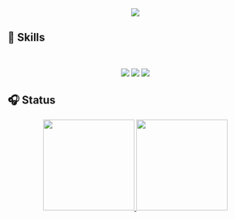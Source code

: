 <div align = center>
<img src="https://capsule-render.vercel.app/api?type=cylinder&color=00000&height=100&section=header&text=Yongmalyang's%20Git&fontColor=ffffff&fontSize=20" />
</div>


## 🎲 Skills
&nbsp;
<div align = center>
  <img src="https://img.shields.io/badge/unity-FFFFFF?style=for-the-badge&logo=Unity&logoColor=black">
  <img src="https://img.shields.io/badge/UnrealEngine-0E1128?style=for-the-badge&logo=UnrealEngine&logoColor=white">
  <img src="https://img.shields.io/badge/VSCode-007ACC?style=for-the-badge&logo=VisualStudioCode&logoColor=white">
</div>


## 🎧 Status
<div align = center>
<a href="https://github.com/yongmalyang">
  <img height="180em" src="https://github-readme-stats-git-masterrstaa-rickstaa.vercel.app/api?username=yongmalyang&theme=swift&show_icons=true" />
  <img height="180em" src="https://github-readme-stats-git-masterrstaa-rickstaa.vercel.app/api/top-langs/?username=yongmalyang&theme=swift&layout=compact" />
</a>
</div>


<br />
